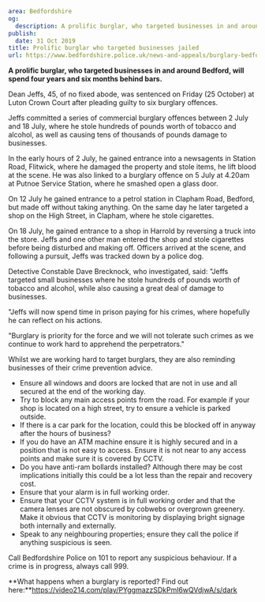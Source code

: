 ```yaml
area: Bedfordshire
og:
  description: A prolific burglar, who targeted businesses in and around Bedford, will spend four years and six months behind bars.
publish:
  date: 31 Oct 2019
title: Prolific burglar who targeted businesses jailed
url: https://www.bedfordshire.police.uk/news-and-appeals/burglary-bedford-sentence-october19
```

**A prolific burglar, who targeted businesses in and around Bedford, will spend four years and six months behind bars.**

Dean Jeffs, 45, of no fixed abode, was sentenced on Friday (25 October) at Luton Crown Court after pleading guilty to six burglary offences.

Jeffs committed a series of commercial burglary offences between 2 July and 18 July, where he stole hundreds of pounds worth of tobacco and alcohol, as well as causing tens of thousands of pounds damage to businesses.

In the early hours of 2 July, he gained entrance into a newsagents in Station Road, Flitwick, where he damaged the property and stole items, he lift blood at the scene. He was also linked to a burglary offence on 5 July at 4.20am at Putnoe Service Station, where he smashed open a glass door.

On 12 July he gained entrance to a petrol station in Clapham Road, Bedford, but made off without taking anything. On the same day he later targeted a shop on the High Street, in Clapham, where he stole cigarettes.

On 18 July, he gained entrance to a shop in Harrold by reversing a truck into the store. Jeffs and one other man entered the shop and stole cigarettes before being disturbed and making off. Officers arrived at the scene, and following a pursuit, Jeffs was tracked down by a police dog.

Detective Constable Dave Brecknock, who investigated, said: "Jeffs targeted small businesses where he stole hundreds of pounds worth of tobacco and alcohol, while also causing a great deal of damage to businesses.

"Jeffs will now spend time in prison paying for his crimes, where hopefully he can reflect on his actions.

"Burglary is priority for the force and we will not tolerate such crimes as we continue to work hard to apprehend the perpetrators."

Whilst we are working hard to target burglars, they are also reminding businesses of their crime prevention advice.

 * Ensure all windows and doors are locked that are not in use and all secured at the end of the working day.
 * Try to block any main access points from the road. For example if your shop is located on a high street, try to ensure a vehicle is parked outside.
 * If there is a car park for the location, could this be blocked off in anyway after the hours of business?
 * If you do have an ATM machine ensure it is highly secured and in a position that is not easy to access. Ensure it is not near to any access points and make sure it is covered by CCTV.
 * Do you have anti-ram bollards installed? Although there may be cost implications initially this could be a lot less than the repair and recovery cost.
 * Ensure that your alarm is in full working order.
 * Ensure that your CCTV system is in full working order and that the camera lenses are not obscured by cobwebs or overgrown greenery. Make it obvious that CCTV is monitoring by displaying bright signage both internally and externally.
 * Speak to any neighbouring properties; ensure they call the police if anything suspicious is seen.

Call Bedfordshire Police on 101 to report any suspicious behaviour. If a crime is in progress, always call 999.

**What happens when a burglary is reported? Find out here:**https://video214.com/play/PYggmazzSDkPml6wQVdjwA/s/dark
